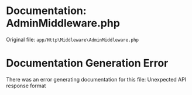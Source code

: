# Documentation: AdminMiddleware.php

Original file: `app/Http\Middleware\AdminMiddleware.php`

# Documentation Generation Error

There was an error generating documentation for this file: Unexpected API response format